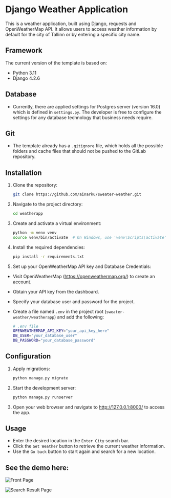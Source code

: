 # Django Weather Application

This is a weather application, built using Django, requests and OpenWeatherMap API. It allows users to access weather
information by default for the city of Tallinn or by entering a specific city name.

## Framework

The current version of the template is based on:

- Python 3.11
- Django 4.2.6

## Database

- Currently, there are applied settings for Postgres server (version 16.0) which is defined in `settings.py`. The
  developer is free to configure the settings for any database technology that business needs require.

## Git

- The template already has a `.gitignore` file, which holds all the possible folders and cache files that should not be
  pushed to the GitLab repository.

## Installation

1. Clone the repository:

   ```bash
   git clone https://github.com/ainarku/sweater-weather.git

2. Navigate to the project directory:

   ```bash
   cd weatherapp

3. Create and activate a virtual environment:

   ```bash
   python -m venv venv
   source venv/bin/activate  # On Windows, use 'venv\Scripts\activate'

4. Install the required dependencies:

   ```bash
   pip install -r requirements.txt

5. Set up your OpenWeatherMap API key and Database Credentials:

- Visit OpenWeatherMap (https://openweathermap.org/) to create an account.

- Obtain your API key from the dashboard.

- Specify your database user and password for the project.

- Create a file named `.env` in the project root (`sweater-weather/weatherapp`) and add the following:

   ```bash 
  # .env file
  OPENWEATHERMAP_API_KEY="your_api_key_here"
  DB_USER="your_database_user"
  DB_PASSWORD="your_database_password"

## Configuration

1. Apply migrations:
   ```bash
   python manage.py migrate

2. Start the development server:
   ```bash
   python manage.py runserver

3. Open your web browser and navigate to http://127.0.0.1:8000/ to access the app.

## Usage

- Enter the desired location in the `Enter City` search bar.
- Click the `Get Weather` button to retrieve the current weather information.
- Use the `Go back` button to start again and search for a new location.

## See the demo here:

![](/img/front_page.png "Front Page")

![](/img/result_page.png "Search Result Page")
